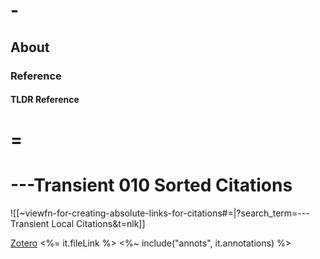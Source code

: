 
# -

## About

### Reference

#### TLDR Reference

# =


# ---Transient 010 Sorted Citations

![[~viewfn-for-creating-absolute-links-for-citations#=|?search_term=---Transient Local Citations&t=nlk]]

[Zotero](<%= it.backlink %>) <%= it.fileLink %>
<%~ include("annots", it.annotations) %>
